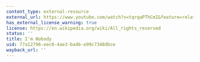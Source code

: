 ```yaml
---
content_type: external-resource
external_url: https://www.youtube.com/watch?v=tqrqaPThCmI&feature=related
has_external_license_warning: true
license: https://en.wikipedia.org/wiki/All_rights_reserved
status: ''
title: I'm Nobody
uid: 77a12796-eec0-4ae3-ba4b-e99c7348dbce
wayback_url: ''
---
```

